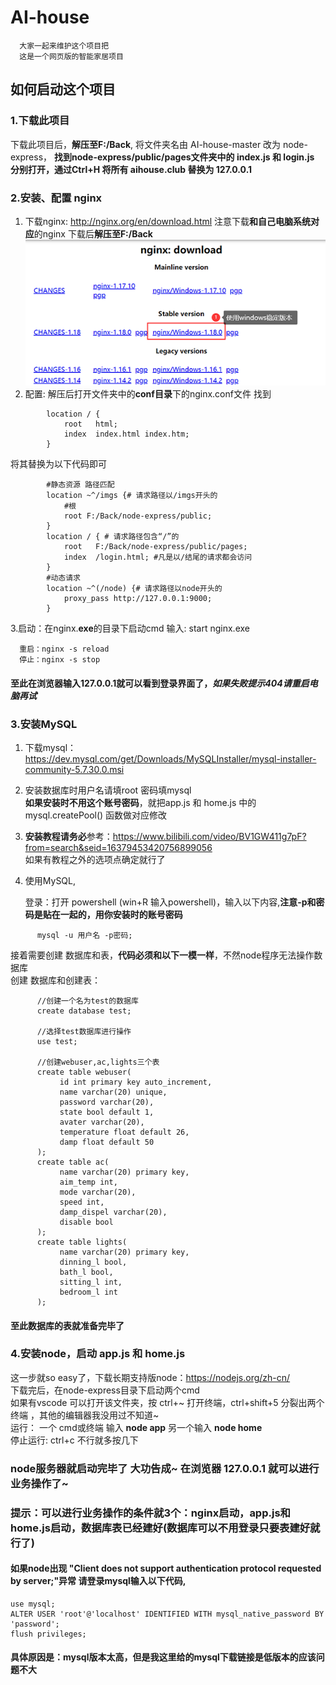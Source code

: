 # AI-house
      大家一起来维护这个项目把
      这是一个网页版的智能家居项目
## 如何启动这个项目

### 1.下载此项目
   下载此项目后，**解压至F:/Back**,
   将文件夹名由 AI-house-master 改为 node-express，
   **找到node-express/public/pages文件夹中的 index.js 和 login.js**
   **分别打开，通过Ctrl+H 将所有 aihouse.club 替换为 127.0.0.1**

### 2.安装、配置 nginx
1. 下载nginx: http://nginx.org/en/download.html
   注意下载**和自己电脑系统对应**的nginx 下载后**解压至F:/Back**
   <img width="550px" src="https://github.com/smooth-cat/AI-house/blob/master/public/imgs/nginx.png">
2. 配置: 解压后打开文件夹中的**conf目录**下的nginx.conf文件
   找到
```
        location / {
            root   html;
            index  index.html index.htm;
        }
```
   将其替换为以下代码即可
```
        #静态资源 路径匹配
        location ~^/imgs {# 请求路径以/imgs开头的
            #根
            root F:/Back/node-express/public; 
        }
        location / { # 请求路径包含“/”的
            root   F:/Back/node-express/public/pages;
            index  /login.html; #凡是以/结尾的请求都会访问
        }
        #动态请求
        location ~^(/node) {# 请求路径以node开头的
            proxy_pass http://127.0.0.1:9000;
        }
```
3.启动：在nginx.**exe**的目录下启动cmd 输入: start nginx.exe

      重启：nginx -s reload
      停止：nginx -s stop
#### 至此在浏览器输入127.0.0.1就可以看到登录界面了，***如果失败提示404请重启电脑再试***
  
### 3.安装MySQL
1. 下载mysql：https://dev.mysql.com/get/Downloads/MySQLInstaller/mysql-installer-community-5.7.30.0.msi
2. 安装数据库时用户名请填root  密码填mysql  
   **如果安装时不用这个账号密码**，就把app.js 和 home.js 中的 mysql.createPool() 函数做对应修改 
3. **安装教程请务必**参考：https://www.bilibili.com/video/BV1GW411g7pF?from=search&seid=16379453420756899056  
   如果有教程之外的选项点确定就行了
4. 使用MySQL,

   登录：打开 powershell (win+R 输入powershell)，输入以下内容,**注意-p和密码是贴在一起的，用你安装时的账号密码**
```
      mysql -u 用户名 -p密码;  
```      
  接着需要创建 数据库和表，**代码必须和以下一模一样**，不然node程序无法操作数据库  
  创建 数据库和创建表：
```
      //创建一个名为test的数据库
      create database test;
      
      //选择test数据库进行操作
      use test;
      
      //创建webuser,ac,lights三个表
      create table webuser(
           id int primary key auto_increment,
           name varchar(20) unique,
           password varchar(20),
           state bool default 1,
           avater varchar(20),
           temperature float default 26,
           damp float default 50
      );
      create table ac(
           name varchar(20) primary key,
           aim_temp int,
           mode varchar(20),
           speed int,
           damp_dispel varchar(20),
           disable bool
      );
      create table lights(
           name varchar(20) primary key,
           dinning_l bool,
           bath_l bool,
           sitting_l int,
           bedroom_l int
      );
```
#### 至此数据库的表就准备完毕了

### 4.安装node，启动 app.js 和 home.js
   这一步就so easy了，下载长期支持版node：https://nodejs.org/zh-cn/   
   下载完后，在node-express目录下启动两个cmd   
   如果有vscode 可以打开该文件夹，按 ctrl+~ 打开终端，ctrl+shift+5 分裂出两个终端 ，其他的编辑器我没用过不知道~  
   运行： 一个 cmd或终端 输入 **node app**  另一个输入 **node home**  
   停止运行: ctrl+c 不行就多按几下  
### node服务器就启动完毕了 大功告成~ 在浏览器 127.0.0.1 就可以进行业务操作了~
### 提示：可以进行业务操作的条件就3个：nginx启动，app.js和home.js启动，数据库表已经建好(数据库可以不用登录只要表建好就行了)
#### 如果node出现 "Client does not support authentication protocol requested by server;"异常 请登录mysql输入以下代码,
```
use mysql;
ALTER USER 'root'@'localhost' IDENTIFIED WITH mysql_native_password BY 'password';
flush privileges;
```
#### 具体原因是：mysql版本太高，但是我这里给的mysql下载链接是低版本的应该问题不大
